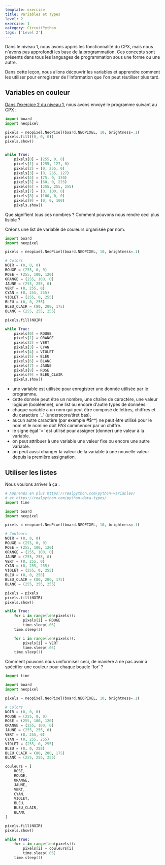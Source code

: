 ```yaml
---
template: exercise
title: Variables et Types
level: 2
exercise: 1
category: CircuitPython
tags: ['Level 2']
---
```


Dans le niveau 1, nous avons appris les fonctionnalité du CPX, mais nous n'avons pas approfondi les base de la programmation. Ces concepts sont présents dans tous les languages de programmation sous une forme ou une autre.

Dans cette leçon, nous allons découvrir les variables et apprendre comment les utiliser pour enregistrer de l'information que l'on peut réutiliser plus tard.

## Variables en couleur

[Dans l’exercice 2 du niveau 1](../../level-1/L1-E2), nous avons envoyé le programme suivant au CPX :

```python
import board
import neopixel

pixels = neopixel.NeoPixel(board.NEOPIXEL, 10, brightness=.1)
pixels.fill((0, 0, 0))
pixels.show()


while True:
    pixels[0] = (255, 0, 0)
    pixels[1] = (255, 127, 0)
    pixels[2] = (0, 255, 0)
    pixels[3] = (0, 255, 127)
    pixels[4] = (75, 0, 130)
    pixels[5] = (60, 0, 255)
    pixels[6] = (255, 255, 255)
    pixels[7] = (0, 100, 0)
    pixels[8] = (100, 0, 0)
    pixels[9] = (0, 0, 100)
    pixels.show()
```

Que signifient tous ces nombres ? Comment pouvons nous rendre ceci plus lisible ?

Créons une list de variable de couleurs organisée par nom.

```python
import board
import neopixel

pixels = neopixel.NeoPixel(board.NEOPIXEL, 10, brightness=.1)

# Colors
NOIR = (0, 0, 0)
ROUGE = (255, 0, 0)
ROSE = (255, 100, 120)
ORANGE = (255, 100, 0)
JAUNE = (255, 255, 0)
VERT = (0, 255, 0)
CYAN = (0, 255, 255)
VIOLET = (255, 0, 255)
BLEU = (0, 0, 255)
BLEU_CLAIR = (80, 200, 175)
BLANC = (255, 255, 255)

pixels.fill(NOIR)

while True:
    pixels[0] = ROUGE
    pixels[1] = ORANGE
    pixels[2] = VERT
    pixels[3] = CYAN
    pixels[4] = VIOLET
    pixels[5] = BLEU
    pixels[6] = BLANC
    pixels[7] = JAUNE
    pixels[8] = ROSE
    pixels[9] = BLEU_CLAIR
    pixels.show()
```

- une variable est utilisée pour enregistrer une donnée utilisée par le programme.
- cette donnée peut être un nombre, une chaîne de caractère, une valeur logique (booléenne), une list ou encore d'autre types de données.
- chaque variable a un nom qui peut être composé de lettres, chiffres et du caractère '\_' (underscore/tiret bas).
- aucun autre caractère (par exemple #$^*) ne peut être utilisé pour le nom et le nom ne doit PAS commencer par un chiffre.
- le signe égal '=' est utilisé pour assigner (donner) une valeur à la variable.
- on peut attribuer à une variable une valeur fixe ou encore une autre variable.
- on peut aussi changer la valeur de la variable à une nouvelle valeur depuis la première assignation.

## Utiliser les listes

Nous voulons arriver à ça :

```python
# Apprends en plus https://realpython.com/python-variables/
# et https://realpython.com/python-data-types/
import time

import board
import neopixel

pixels = neopixel.NeoPixel(board.NEOPIXEL, 10, brightness=.1)

# Couleurs
NOIR = (0, 0, 0)
ROUGE = (255, 0, 0)
ROSE = (255, 100, 120)
ORANGE = (255, 100, 0)
JAUNE = (255, 255, 0)
VERT = (0, 255, 0)
CYAN = (0, 255, 255)
VIOLET = (255, 0, 255)
BLEU = (0, 0, 255)
BLEU_CLAIR = (80, 200, 175)
BLANC = (255, 255, 255)

pixels = pixels
pixels.fill(NOIR)
pixels.show()

while True:
    for i in range(len(pixels)):
        pixels[i] = ROUGE
        time.sleep(.05)
    time.sleep(1)

    for i in range(len(pixels)):
        pixels[i] = VERT
        time.sleep(.05)
    time.sleep(1)
```

Comment pouvons nous uniformiser ceci, de manière à ne pas avoir à spécifier une couleur pour chaque boucle 'for' ?

```python
import time

import board
import neopixel

pixels = neopixel.NeoPixel(board.NEOPIXEL, 10, brightness=.1)

# Colors
NOIR = (0, 0, 0)
ROUGE = (255, 0, 0)
ROSE = (255, 100, 120)
ORANGE = (255, 100, 0)
JAUNE = (255, 255, 0)
VERT = (0, 255, 0)
CYAN = (0, 255, 255)
VIOLET = (255, 0, 255)
BLEU = (0, 0, 255)
BLEU_CLAIR = (80, 200, 175)
BLANC = (255, 255, 255)

couleurs = [
    ROSE,
    ROUGE,
    ORANGE,
    JAUNE,
    VERT,
    CYAN,
    VIOLET,
    BLEU,
    BLEU_CLAIR,
    BLANC
]

pixels.fill(NOIR)
pixels.show()

while True:
    for i in range(len(pixels)):
        pixels[i] = couleurs[i]
        time.sleep(.05)
    time.sleep(1)

```

